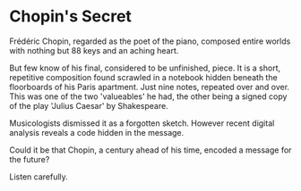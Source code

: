 # Chopin's Secret

Frédéric Chopin, regarded as the poet of the piano, composed entire worlds with nothing but 88 keys and an aching heart.

But few know of his final, considered to be unfinished, piece. It is a short, repetitive composition found scrawled in a notebook hidden beneath the floorboards of his Paris apartment. Just nine notes, repeated over and over. This was one of the two 'valueables' he had, the other being a signed copy of the play 'Julius Caesar' by Shakespeare.

Musicologists dismissed it as a forgotten sketch. However recent digital analysis reveals a code hidden in the message.

Could it be that Chopin, a century ahead of his time, encoded a message for the future?

Listen carefully.